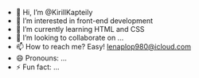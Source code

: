 - 👋 Hi, I’m @KirillKapteily
- 👀 I’m interested in front-end development 
- 🌱 I’m currently learning HTML and CSS
- 💞️ I’m looking to collaborate on ...
- 📫 How to reach me? Easy! lenaplop980@icloud.com
- 😄 Pronouns: ...
- ⚡ Fun fact: ...

<!---
KirillKapteily/KirillKapteily is a ✨ special ✨ repository because its `README.md` (this file) appears on your GitHub profile.
You can click the Preview link to take a look at your changes.
--->
